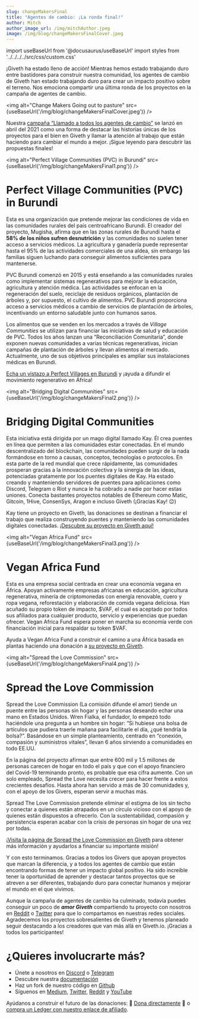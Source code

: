 ```yaml
---
slug: changeMakersFinal
title: "Agentes de cambio: ¡La ronda final!"
author: Mitch
author_image_url: /img/mitchAuthor.jpeg
image: /img/blog/changeMakersFinalCover.jpeg
---
```

import useBaseUrl from '@docusaurus/useBaseUrl'
import styles from '../../../../src/css/custom.css'



¡Giveth ha estado lleno de acción! Mientras hemos estado trabajando duro entre bastidores para construir nuestra comunidad, los agentes de cambio de Giveth han estado trabajando duro para crear un impacto positivo sobre el terreno. Nos emociona compartir una última ronda de los proyectos en la campaña de agentes de cambio.

<img alt="Change Makers Going out to pasture" src={useBaseUrl('/img/blog/changeMakersFinalCover.jpeg')}  />

Nuestra [campaña “Llamado a todos los agentes de cambio”](https://docs.giveth.io/blog/changeMakers) se lanzó en abril del 2021 como una forma de destacar las historias únicas de los proyectos para el bien en Giveth y llamar la atención al trabajo que están haciendo para cambiar el mundo a mejor. ¡Sigue leyendo para descubrir las propuestas finales!

<img alt="Perfect Village Communities (PVC) in Burundi" src={useBaseUrl('/img/blog/changeMakersFinal1.png')}  />

Perfect Village Communities (PVC) in Burundi
============================================

Esta es una organización que pretende mejorar las condiciones de vida en las comunidades rurales del país centroafricano Burundi. El creador del proyecto, Mugisha, afirma que en las zonas rurales de Burundi hasta el **58% de los niños sufren desnutrición** y las comunidades no suelen tener acceso a servicios médicos. La agricultura y ganadería puede representar hasta el 95% de las actividades comerciales de una aldea, sin embargo las familias siguen luchando para conseguir alimentos suficientes para mantenerse.

PVC Burundi comenzó en 2015 y está enseñando a las comunidades rurales como implementar sistemas regenerativos para mejorar la educación, agricultura y atención médica. Las actividades se enfocan en la regeneración del suelo, reciclaje de residuos orgánicos, plantación de árboles y, por supuesto, el cultivo de alimentos. PVC Burundi proporciona acceso a servicios médicos a cambio de servicios de plantación de árboles, incentivando un entorno saludable junto con humanos sanos.

Los alimentos que se venden en los mercados a través de _Village Communities_ se utilizan para financiar las iniciativas de salud y educación de PVC. Todos los años lanzan una “Reconciliación Comunitaria”, donde exponen nuevas comunidades a varias técnicas regenerativas, inician campañas de plantación de árboles y llevan alimentos al mercado. Actualmente, uno de sus objetivos principales es ampliar sus instalaciones médicas en Burundi.

[Echa un vistazo a Perfect Villages en Burundi](https://giveth.io/project/CREATING-THE-PERFECT-VILLAGES-IN-BURUNDI) y ¡ayuda a difundir el movimiento regenerativo en África!

<img alt="Bridging Digital Communities" src={useBaseUrl('/img/blog/changeMakersFinal2.png')}  />

Bridging Digital Communities
============================

Esta iniciativa está dirigida por un mago digital llamado Kay. Él crea puentes en línea que permiten a las comunidades estar conectadas. En el mundo descentralizado del blockchain, las comunidades pueden surgir de la nada formándose en torno a causas, conceptos, tecnologías o protocolos. En esta parte de la red mundial que crece rápidamente, las comunidades prosperan gracias a la innovación colectiva y la sinergia de las ideas, potenciadas gratamente por los puentes digitales de Kay. Ha estado creando y manteniendo servidores de puentes para aplicaciones como Discord, Telegram o Riot y nunca le ha cobrado a nadie por hacer estas uniones. Conecta bastantes proyectos notables de Ethereum como Matic, Gitcoin, 1Hive, ConsenSys, Aragon e incluso Giveth (¡Gracias Kay! 😉)

Kay tiene un proyecto en Giveth, las donaciones se destinan a financiar el trabajo que realiza construyendo puentes y manteniendo las comunidades digitales conectadas. [¡Descubre su proyecto en Giveth aquí!](https://giveth.io/project/Bridging-Digital-Communities-1)

<img alt="Vegan Africa Fund" src={useBaseUrl('/img/blog/changeMakersFinal3.png')}  />

Vegan Africa Fund
=================

Esta es una empresa social centrada en crear una economía vegana en África. Apoyan activamente empresas africanas en educación, agricultura regenerativa, minería de criptomonedas con energía renovable, cuero y ropa vegana, reforestación y elaboración de comida vegana deliciosa. Han acuñado su propio token de impacto, $VAF, el cual es aceptado por todos sus afiliados para cualquier producto, servicio y experiencias que puedan ofrecer. Vegan Africa Fund espera poner en marcha su economía verde con financiación inicial para respaldar su token $VAF.

Ayuda a Vegan Africa Fund a construir el camino a una África basada en plantas haciendo una donación a [su proyecto en Giveth](https://giveth.io/project/vegan-africa-fund).

<img alt="Spread the Love Commission" src={useBaseUrl('/img/blog/changeMakersFinal4.png')}  />

Spread the Love Commission
==========================

Spread the Love Commission (La comisión difunde el amor) tiende un puente entre las personas sin hogar y las personas deseando echar una mano en Estados Unidos. Wren Fialka, el fundador, lo empezó todo haciéndole una pregunta a un hombre sin hogar: “Si hubiese una bolsa de artículos que pudiera traerle mañana para facilitarle el día, ¿qué tendría la bolsa?”. Basándose en un simple planteamiento, centrado en “conexión, compasión y suministros vitales”, llevan 6 años sirviendo a comunidades en todo EE.UU.

En la página del proyecto afirman que entre 600 mil y 1.5 millones de personas carecen de hogar en todo el país y que con el apoyo financiero del Covid-19 terminando pronto, es probable que esa cifra aumente. Con un solo empleado, Spread the Love necesita crecer para hacer frente a estos crecientes desafíos. Hasta ahora han servido a más de 30 comunidades y, con el apoyo de los Givers, esperan servir a muchas más.

Spread The Love Commission pretende eliminar el estigma de los sin techo y conectar a quienes están atrapados en un círculo vicioso con el apoyo de quienes están dispuestos a ofrecerlo. Con la sustentabilidad, compasión y persistencia esperan acabar con la crisis de personas sin hogar de una vez por todas.

¡[Visita la página de Spread the Love Commission en Giveth](https://giveth.io/project/spread-the-love-commission) para obtener más información y ayudarlos a financiar su importante misión!

Y con esto terminamos. Gracias a todos los Givers que apoyan proyectos que marcan la diferencia, y a todos los agentes de cambio que están encontrando formas de tener un impacto global positivo. Ha sido increíble tener la oportunidad de aprender y destacar tantos proyectos que se atreven a ser diferentes, trabajando duro para conectar humanos y mejorar el mundo en el que vivimos.

Aunque la campaña de agentes de cambio ha culminado, todavía puedes conseguir un poco de **_amor Giveth_** compartiendo tu proyecto con nosotros en [Reddit](https://www.reddit.com/r/giveth/) o [Twitter](https://twitter.com/Givethio) para que lo compartamos en nuestras redes sociales. Agradecemos los proyectos sobresalientes de Giveth y tenemos planeado seguir destacando a los creadores que van más allá en Giveth.io. ¡Gracias a todos los participantes!

¿Quieres involucrarte más?
=========================


* Únete a nosotros en [Discord](https://discord.giveth.io/) o [Telegram](http://t.me/givethio)
* Descubre nuestra [documentación](https://docs.giveth.io/)
* Haz un fork de nuestro código en [Github](https://github.com/Giveth/)
* Síguenos en [Medium](http://medium.com/giveth/), [Twitter](http://twitter.com/givethio), [Reddit](https://www.reddit.com/r/giveth/) y [YouTube](https://www.youtube.com/channel/UClfutpRoY0WTVnq0oB0E0wQ)

Ayúdanos a construir el futuro de las donaciones: 🦄 [Dona directamente](http://donate.giveth.io/) 🦄 o [compra un Ledger con nuestro enlace de afiliado](https://www.ledgerwallet.com/products/ledger-nano-s?utm_source=&utm_medium=affiliate&utm_campaign=d663).
